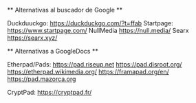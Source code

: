** Alternativas al buscador de Google ** 

Duckduuckgo: https://duckduckgo.com/?t=ffab
Startpage: https://www.startpage.com/
NullMedia   https://null.media/
Searx    https://searx.xyz/


** Alternativas a GoogleDocs **

Etherpad/Pads:
    https://pad.riseup.net
    https://pad.disroot.org/
    https://etherpad.wikimedia.org/
    https://framapad.org/en/
    https://pad.mazorca.org
   
 CryptPad:
    https://cryptpad.fr/

